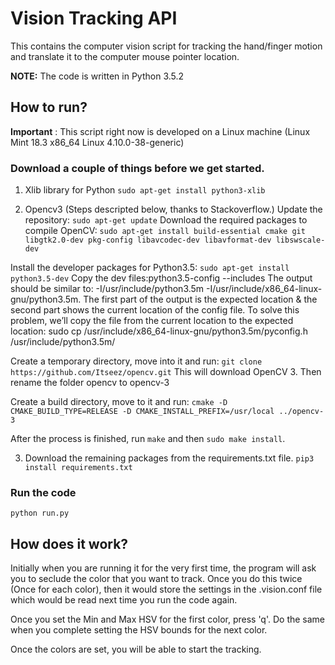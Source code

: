 # Vision Tracking API

This contains the computer vision script for tracking the hand/finger motion and translate it to the computer mouse pointer location.

**NOTE:** The code is written in Python 3.5.2

## How to run?

**Important** : This script right now is developed on a Linux machine (Linux Mint 18.3 x86_64 Linux 4.10.0-38-generic)

### Download a couple of things before we get started.

1. Xlib library for Python 
```sudo apt-get install python3-xlib```


2. Opencv3 (Steps descripted below, thanks to Stackoverflow.)
Update the repository: ```sudo apt-get update```
Download the required packages to compile OpenCV:
```sudo apt-get install build-essential cmake git libgtk2.0-dev pkg-config libavcodec-dev libavformat-dev libswscale-dev```
    
Install the developer packages for Python3.5: ```sudo apt-get install python3.5-dev```
Copy the dev files:python3.5-config --includes The output should be similar to: -I/usr/include/python3.5m -I/usr/include/x86_64-linux-gnu/python3.5m. The first part of the output is the expected location & the second part shows the current location of the config file. To solve this problem, we’ll copy the file from the current location to the expected location: sudo cp /usr/include/x86_64-linux-gnu/python3.5m/pyconfig.h /usr/include/python3.5m/

Create a temporary directory, move into it and run: ```git clone https://github.com/Itseez/opencv.git``` This will download OpenCV 3. Then rename the folder opencv to opencv-3

Create a build directory, move to it and run:
```cmake -D CMAKE_BUILD_TYPE=RELEASE -D CMAKE_INSTALL_PREFIX=/usr/local ../opencv-3```

 After the process is finished, run ```make``` and then ```sudo make install```.


3. Download the remaining packages from the requirements.txt file. 
```pip3 install requirements.txt```


### Run the code

```python run.py```

## How does it work?

Initially when you are running it for the very first time, the program will ask you to seclude the color that you want to track. Once you do this twice (Once for each color), then it would store the settings in the .vision.conf file which would be read next time you run the code again. 

Once you set the Min and Max HSV for the first color, press 'q'. Do the same when you complete setting the HSV bounds for the next color. 

Once the colors are set, you will be able to start the tracking.
